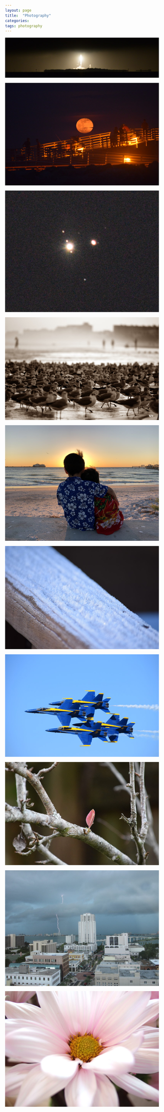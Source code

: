 ```yaml
---
layout: page
title:  "Photography"
categories: 
tags: photography
---
```


[<img alt="spacex-crs-24-launch" src="/assets/2021-12-21-spacex-crs-24-launch_tn.jpg" />](/2021/12/21/spacex-crs-24-launch)
<div style="clear: both;"></div>

[<img alt="full-moon" src="/assets/2021-12-19-full-moon_tn.jpg" />](/assets/2021-12-19-full-moon.jpg)
<div style="clear: both;"></div>

[<img alt="conjunction" src="/assets/2020-12-21-conjunction_tn.jpg" />](/2020/12/21/the-great-conjunction-of-2020)
<div style="clear: both;"></div>

[<img alt="seagulls" src="/assets/2021-12-19-seagulls_tn.jpg" />](/assets/2021-12-19-seagulls.jpg)
<div style="clear: both;"></div>

[<img alt="brothers" src="/assets/2018-03-04-brothers_tn.jpg" />](/assets/2018-03-04-brothers.jpg)
<div style="clear: both;"></div>

[<img alt="morning-frost" src="/assets/2014-11-20-morning-frost_tn.jpg" />](/assets/2014-11-20-morning-frost.jpg)
<div style="clear: both;"></div>

[<img alt="leaf" src="/assets/2014-10-26-jax-air-show_tn.jpg" />](/assets/2014-10-26-jax-air-show.jpg)
<div style="clear: both;"></div>

[<img alt="leaf" src="/assets/2014-10-24-leaf_tn.jpg" />](/assets/2014-10-24-leaf.jpg)
<div style="clear: both;"></div>

[<img alt="lightning" src="/assets/2009-09-18-lightning_tn.jpg" />](/assets/2009-09-18-lightning.jpg)
<div style="clear: both;"></div>

[<img alt="flower" src="/assets/2006-02-27-flower_tn.jpg" />](/assets/2006-02-27-flower.jpg)
<div style="clear: both;"></div>